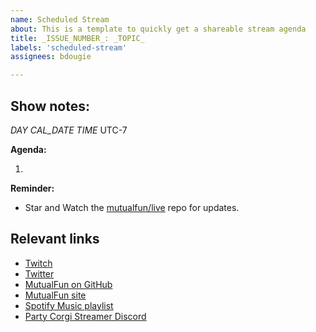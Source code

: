 ```yaml
---
name: Scheduled Stream
about: This is a template to quickly get a shareable stream agenda
title: _ISSUE_NUMBER_: _TOPIC_
labels: 'scheduled-stream'
assignees: bdougie

---
```

## Show notes:

_DAY_ _CAL_DATE_ _TIME_ UTC-7

**Agenda:**

1. 

**Reminder:** 

- Star and Watch the [mutualfun/live](https://github.com/MutualFun/live/) repo for updates.

## Relevant links

- [Twitch](https://www.twitch.tv/popout/me8bot/chat)
- [Twitter](https://twitter.com/bdougieyo)
- [MutualFun on GitHub](https://github.com/mutualfun/live)
- [MutualFun site](https://mutualfun.io)
- [Spotify Music playlist](https://open.spotify.com/playlist/7zrrIjhj4DuiVC9D6MRVMZ?si=S0QGUYxZTmC278Qw_jMwZg)
- [Party Corgi Streamer Discord](https://discordapp.com/invite/S9Gdagv)
